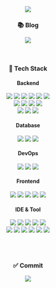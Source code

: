 <div align="center">
  <img src="https://capsule-render.vercel.app/api?type=Waving&color=gradient&&height=360&fontsize=16&text=ChanYeongJung&theme=transparent&animation=fadeIn">

  <h3>📚 Blog </h3>
  <a href="https://bbogle2.tistory.com" target="_blank">
    <img src="https://img.shields.io/badge/Tistory-E74C3C?style=flat&logo=tistory&logoColor=FFFFFF" >
  </a>
  </br>
  </br>
  </br>

  <h3>🌈 Tech Stack </h3>
  
  <h4>Backend</h4>
  <div>
    <img src="https://img.shields.io/badge/JAVA-blue?style=flat&logoColor=FFFFFF">
    <img src="https://img.shields.io/badge/JSP-900028?style=flat&logoColor=FFFFFF">
    <img src="https://img.shields.io/badge/MyBatis-333333?style=flat&logo=MyBatis&logoColor=FFFFFF">
    <img src="https://img.shields.io/badge/JPA-navy?style=flat&logoColor=FFFFFF">
    <img src="https://img.shields.io/badge/Spring-6DB33F?style= for-the-badge&logo=spring&logoColor=FFFFFF"/>
    <img src="https://img.shields.io/badge/Spring Boot-6DB33F?style= for-the-badge&logo=springboot&logoColor=FFFFFF"/>
  </div>
  <div>
    <img src="https://img.shields.io/badge/Gradle-02303A?style=flat&logo=gradle&logoColor=FFFFFF">
    <img src="https://img.shields.io/badge/Maven-C71A36?style=flat&logo=apachemaven&logoColor=FFFFFF">
    <img src="https://img.shields.io/badge/JUnit5-25A162?style=flat&logo=junit5&logoColor=FFFFFF">
    <img src="https://img.shields.io/badge/Apache JMeter-D22128?style=flat&logo=apachejmeter&logoColor=FFFFFF">
  </div>
  <div>
    <img src="https://img.shields.io/badge/c-A8B9CC?style=flat&logo=c&logoColor=white"/>
    <img src="https://img.shields.io/badge/csharp-512BD4?style=flat&logo=csharp&logoColor=white"/>
    <img src="https://img.shields.io/badge/python-3776AB?style=flat&logo=python&logoColor=white"/>
  </div>
  
  <h4>Database</h4>
  <img src="https://img.shields.io/badge/MySQL-4479A1?style= for-the-badge&logo=mysql&logoColor=FFFFFF"/>
  <img src="https://img.shields.io/badge/Oracle-F80000?style= for-the-badge&logo=oracle&logoColor=FFFFFF"/>
  <img src="https://img.shields.io/badge/mongodb-47A248?style=flat&logo=mongodb&logoColor=white"/>
  
  <h4>DevOps</h4>
  <img src="https://img.shields.io/badge/docker-2496ED?style= for-the-badge&logo=docker&logoColor=FFFFFF"/>
    <img src="https://img.shields.io/badge/AWS-FF9900?style= for-the-badge&logo=amazonaws&logoColor=FFFFFF"/>
  <img src="https://img.shields.io/badge/githubactions-2088FF?style=flat&logo=githubactions&logoColor=FFFFFF">
  
  <h4>Frontend</h4>
  <img src="https://img.shields.io/badge/HTML5-E34F26?style=flat&logo=HTML5&logoColor=white"/>
  <img src="https://img.shields.io/badge/CSS3-1572B6?style=flat&logo=CSS3&logoColor=white"/>
  <img src="https://img.shields.io/badge/JavaScript-F7DF1E?style=flat&logo=JavaScript&logoColor=white"/>
  <img src="https://img.shields.io/badge/Vue.js-4FC08D?style=flat&logo=vue.js&logoColor=white"> 
  <img src="https://img.shields.io/badge/.Net-512BD4?style=flat&logo=dotnet&logoColor=white"/>

  <h4>IDE & Tool</h4> 
  <div>
    <img src="https://img.shields.io/badge/intelliJ-000000?style=flat&logo=intellijidea&logoColor=white">
    <img src="https://img.shields.io/badge/Visual Studio Code-007ACC?style=flat&logo=visualstudiocode&logoColor=white">
    <img src="https://img.shields.io/badge/github-181717?style=flat&logo=github&logoColor=white">
    <img src="https://img.shields.io/badge/gitkraken-179287?style=flat&logo=gitkraken&logoColor=white">
    <img src="https://img.shields.io/badge/sourcetree-0052CC?style=flat&logo=sourcetree&logoColor=white">
  </div>
  <div>
    <img src="https://img.shields.io/badge/figma-F24E1E?style=flat&logo=figma&logoColor=white"/>
    <img src="https://img.shields.io/badge/draw.io-F08705?style=flat&logo=diagrams.net&logoColor=white"/>
    <img src="https://img.shields.io/badge/ERD cloud-4D2B1A?style=flat&logoColor=FFFFFF">
    <img src="https://img.shields.io/badge/notion-000000?style=flat&logo=notion&logoColor=white"/>
    <img src="https://img.shields.io/badge/slack-4A154B?style=flat&logo=slack&logoColor=white"/>
    <img src="https://img.shields.io/badge/jirasoftware-0052CC?style=flat&logo=jirasoftware&logoColor=white"/>
  </div>
  
  </br>
  </br>
  </br>

  <h3>✅ Commit</h3>
  <img src="https://github-readme-stats.vercel.app/api?username=jchyng&show_icons=true&theme=transparent">
</div>
